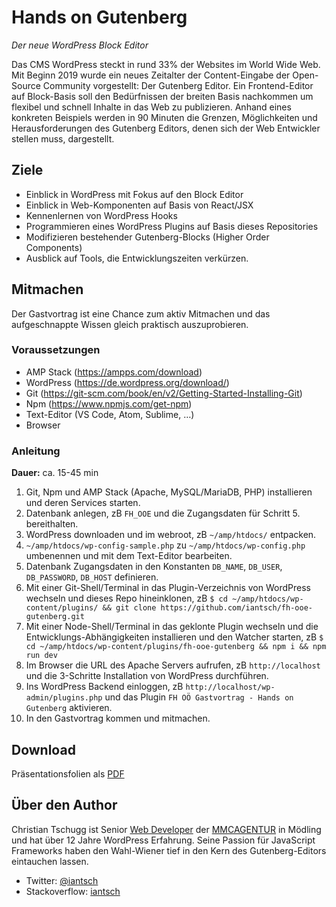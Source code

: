 # Hands on Gutenberg 

_Der neue WordPress Block Editor_

Das CMS WordPress steckt in rund 33% der Websites im World Wide Web. Mit Beginn 2019 wurde ein neues Zeitalter der 
Content-Eingabe der Open-Source Community vorgestellt: Der Gutenberg Editor. Ein Frontend-Editor auf Block-Basis soll 
den Bedürfnissen der breiten Basis nachkommen um flexibel und schnell Inhalte in das Web zu publizieren. Anhand eines 
konkreten Beispiels werden in 90 Minuten die Grenzen, Möglichkeiten und Herausforderungen des Gutenberg Editors, denen 
sich der Web Entwickler stellen muss, dargestellt.

## Ziele

* Einblick in WordPress mit Fokus auf den Block Editor
* Einblick in Web-Komponenten auf Basis von React/JSX
* Kennenlernen von WordPress Hooks
* Programmieren eines WordPress Plugins auf Basis dieses Repositories
* Modifizieren bestehender Gutenberg-Blocks (Higher Order Components)
* Ausblick auf Tools, die Entwicklungszeiten verkürzen.

## Mitmachen

Der Gastvortrag ist eine Chance zum aktiv Mitmachen und das aufgeschnappte Wissen gleich praktisch auszuprobieren.

### Voraussetzungen

* AMP Stack (https://ampps.com/download)
* WordPress (https://de.wordpress.org/download/)
* Git (https://git-scm.com/book/en/v2/Getting-Started-Installing-Git)
* Npm (https://www.npmjs.com/get-npm)
* Text-Editor (VS Code, Atom, Sublime, …)
* Browser

### Anleitung

**Dauer:** ca. 15-45 min

1. Git, Npm und AMP Stack (Apache, MySQL/MariaDB, PHP) installieren und deren Services starten.
2. Datenbank anlegen, zB `FH_OOE` und die Zugangsdaten für Schritt 5. bereithalten.
3. WordPress downloaden und im webroot, zB `~/amp/htdocs/` entpacken.
4. `~/amp/htdocs/wp-config-sample.php` zu `~/amp/htdocs/wp-config.php` umbenennen und mit dem Text-Editor bearbeiten.
5. Datenbank Zugangsdaten in den Konstanten `DB_NAME`, `DB_USER`, `DB_PASSWORD`, `DB_HOST` definieren.
6. Mit einer Git-Shell/Terminal in das Plugin-Verzeichnis von WordPress wechseln und dieses Repo hineinklonen, 
   zB `$ cd ~/amp/htdocs/wp-content/plugins/ && git clone https://github.com/iantsch/fh-ooe-gutenberg.git`
7. Mit einer Node-Shell/Terminal in das geklonte Plugin wechseln und die Entwicklungs-Abhängigkeiten installieren und den Watcher starten, 
   zB `$ cd ~/amp/htdocs/wp-content/plugins/fh-ooe-gutenberg && npm i && npm run dev`
8. Im Browser die URL des Apache Servers aufrufen, zB `http://localhost` und die 3-Schritte Installation von WordPress 
   durchführen.
9. Ins WordPress Backend einloggen, zB `http://localhost/wp-admin/plugins.php` und das Plugin `FH OÖ Gastvortrag - Hands on Gutenberg` aktivieren.
10. In den Gastvortrag kommen und mitmachen.

## Download

Präsentationsfolien als [PDF](./assets/fh-ooe-gutenberg.pdf)

## Über den Author

Christian Tschugg ist Senior [Web Developer](https://mbt.wien) der [MMCAGENTUR](https://www.MMCAGENTUR.at) in Mödling und hat über 12 Jahre WordPress Erfahrung. Seine 
Passion für JavaScript Frameworks haben den Wahl-Wiener tief in den Kern des Gutenberg-Editors eintauchen lassen.

* Twitter: [@iantsch](https://twitter.com/iantsch)
* Stackoverflow: [iantsch](https://wordpress.stackexchange.com/users/90220/iantsch)